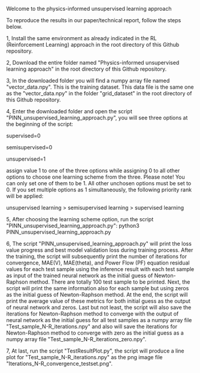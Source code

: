 Welcome to the physics-informed unsupervised learning approach

To reproduce the results in our paper/technical report, follow the steps below.

1, Install the same environment as already indicated in the RL (Reinforcement Learning) approach in the root directory of this Github repository.

2, Download the entire folder named "Physics-informed unsupervised learning approach" in the root directory of this Github repository.

3, In the downloaded folder you will find a numpy array file named "vector_data.npy". This is the training dataset. This data file is the same one as the "vector_data.npy" in the folder "grid_dataset" in the root directory of this Github repository.

4, Enter the downloaded folder and open the script "PINN_unsupervised_learning_approach.py", you will see three options at the beginning of the script:

   supervised=0
   
   semisupervised=0
   
   unsupervised=1

assign value 1 to one of the three options while assigning 0 to all other options to choose one learning scheme from the three. Please note! You can only set one of them to be 1. All other unchosen options must be set to 0. If you set multiple options as 1 simultaneously, the following priority rank will be applied:

   unsupervised learning > semisupervised learning > supervised learning

5, After choosing the learning scheme option, run the script "PINN_unsupervised_learning_approach.py":
   python3 PINN_unsupervised_learning_approach.py

6, The script "PINN_unsupervised_learning_approach.py" will print the loss value progress and best model validation loss during training process. After the training, the script will subsequently print the number of iterations for convergence, MAE(V), MAE(theta), and Power Flow (PF) equation residual values for each test sample using the inference result with each test sample as input of the trained neural network as the initial guess of Newton-Raphson method. There are totally 100 test sample to be printed. Next, the script will print the same information also for each sample but using zeros as the initial guess of Newton-Raphson method. At the end, the script will print the average value of these metrics for both initial guess as the output of neural network and zeros. Last but not least, the script will also save the iterations for Newton-Raphson method to converge with the output of neural network as the initial guess for all test samples as a numpy array file "Test_sample_N-R_iterations.npy" and also will save the iterations for Newton-Raphson method to converge with zero as the initial guess as a numpy array file "Test_sample_N-R_iterations_zero.npy".

7, At last, run the script "TestResultPlot.py", the script will produce a line plot for "Test_sample_N-R_iterations.npy" as the png image file "Iterations_N-R_convergence_testset.png".
